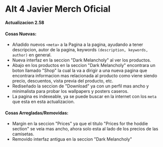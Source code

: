 # Alt 4 Javier Merch Oficial
**Actualizacion 2.58**

#### Cosas Nuevas:
- Añadido nuevos `<meta>` a la Pagina a la pagina, ayudando a tener descripcion, autor de la pagina, keywords `(description, keywords, author)` en general.
- Nueva interfaz en la seccion "Dark Melancholy" al ver los productos.
- Abajo en los productos en la seccion "Dark Melancholy" encontrara un boton llamado "Shop" la cual la va a dirigir a una nueva pagina que encontrara informacion mas relacionada al producto como viene siendo precio, descuentos, vista previa del producto, etc.
- Rediseñado la seccion de "Download" ya con un perfil mas ancho y minimalista para probar los wallpapers y posters caseros.
- La pagina es indexeable, ya se puede buscar en la internet con los `meta` que esta en esta actualizacion.

#### Cosas Arregladas/Removidas:
- Margin en la seccion "Prices" ya que el titulo "Prices for the hoddie section" se veia mas ancho, ahora solo esta al lado de los precios de las camisetas.
- Removido interfaz antigua en la seccion "Dark Melancholy"

